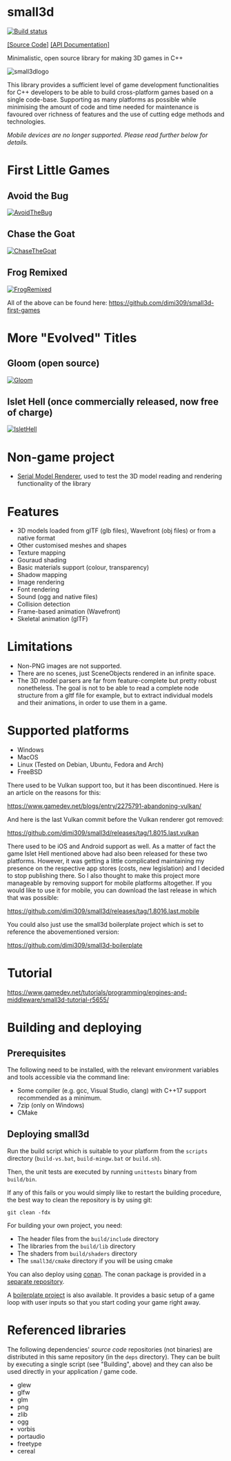 # small3d

[![Build status](https://ci.appveyor.com/api/projects/status/qpm3qekslivm3kjb?svg=true)](https://ci.appveyor.com/project/dimi309/small3d)

[[Source Code]](https://github.com/dimi309/small3d) [[API Documentation]](https://dimi309.github.io/small3d)

Minimalistic, open source library for making 3D games in C++

![small3dlogo](img/logo.png)

This library provides a sufficient level of game development functionalities 
for C++ developers to be able to build cross-platform games based on a single 
code-base. Supporting as many platforms as possible while minimising the amount 
of code and time needed for maintenance is favoured over richness of features 
and the use of cutting edge methods and technologies.

*Mobile devices are no longer supported. Please read further below for details.*

# First Little Games 

## Avoid the Bug

[![AvoidTheBug](img/avoidthebug.png)](https://github.com/dimi309/small3d-first-games/tree/master/avoidthebug)


## Chase the Goat

[![ChaseTheGoat](img/chasethegoat.png)](https://github.com/dimi309/small3d-first-games/tree/master/chasethegoat)

## Frog Remixed

[![FrogRemixed](img/frogremixed.png)](https://github.com/dimi309/small3d-first-games/tree/master/frogremixed)

All of the above can be found here: https://github.com/dimi309/small3d-first-games

# More "Evolved" Titles
 
## Gloom (open source)

[![Gloom](img/gloom.png)](https://github.com/dimi309/gloom)

## Islet Hell (once commercially released, now free of charge)

[![IsletHell](img/islethell.png)](https://store.steampowered.com/app/2069750/Islet_Hell/)

# Non-game project

- [Serial Model Renderer](https://github.com/dimi309/serial-model-renderer), used to test the 3D model reading and rendering functionality of the library

# Features

- 3D models loaded from glTF (glb files), Wavefront (obj files) 
  or from a native format
- Other customised meshes and shapes
- Texture mapping
- Gouraud shading
- Basic materials support (colour, transparency)
- Shadow mapping
- Image rendering
- Font rendering
- Sound (ogg and native files)
- Collision detection
- Frame-based animation (Wavefront)
- Skeletal animation (glTF)

# Limitations

- Non-PNG images are not supported.
- There are no scenes, just SceneObjects rendered in an infinite space.
- The 3D model parsers are far from feature-complete but pretty robust 
  nonetheless. The goal is not to be able to read a complete node structure
  from a gltf file for example, but to extract individual models and their
  animations, in order to use them in a game.

# Supported platforms

- Windows
- MacOS
- Linux (Tested on Debian, Ubuntu, Fedora and Arch) 
- FreeBSD

There used to be Vulkan support too, but it has been discontinued. Here is
an article on the reasons for this:

https://www.gamedev.net/blogs/entry/2275791-abandoning-vulkan/

And here is the last Vulkan commit before the Vulkan renderer got removed:

https://github.com/dimi309/small3d/releases/tag/1.8015.last.vulkan

There used to be iOS and Android support as well. As a matter of fact the game
Islet Hell mentioned above had also been released for these two platforms.
However, it was getting a little complicated maintaining my presence on the
respective app stores (costs, new legislation) and I decided to stop publishing
there. So I also thought to make this project more manageable by removing support 
for mobile platforms altogether. If you would like to use it for mobile, you 
can download the last release in which that was possible:

https://github.com/dimi309/small3d/releases/tag/1.8016.last.mobile

You could also just use the small3d boilerplate project which is set to
reference the abovementioned version:

https://github.com/dimi309/small3d-boilerplate

# Tutorial

https://www.gamedev.net/tutorials/programming/engines-and-middleware/small3d-tutorial-r5655/

# Building and deploying

## Prerequisites

The following need to be installed, with the relevant environment variables
and tools accessible via the command line:

- Some compiler (e.g. gcc, Visual Studio, clang) with C++17 support recommended
  as a minimum.
- 7zip (only on Windows)
- CMake

## Deploying small3d

Run the build script which is suitable to your platform from the `scripts` 
directory (`build-vs.bat`, `build-mingw.bat` or `build.sh`).
	
Then, the unit tests are executed by running `unittests` binary from `build/bin`.

If any of this fails or you would simply like to restart the building
procedure, the best way to clean the repository is by using git:

	git clean -fdx

For building your own project, you need:

- The header files from the `build/include` directory
- The libraries from the `build/lib` directory 
- The shaders from `build/shaders` directory
- The `small3d/cmake` directory if you will be using cmake

You can also deploy using [conan](https://conan.io). The conan package is 
provided in a [separate repository](https://github.com/dimi309/small3d-conan).

A [boilerplate project](https://github.com/dimi309/small3d-boilerplate) is also 
available. It provides a basic setup of a game loop with user inputs so that you 
start coding your game right away.

# Referenced libraries

The following dependencies' *source code* repositories (not binaries) are 
distributed in this same repository (in the `deps` directory). They can be built
by executing a single script (see "Building", above) and they can also be used 
directly in your application / game code.

- glew
- glfw 
- glm 
- png
- zlib
- ogg
- vorbis
- portaudio
- freetype
- cereal
